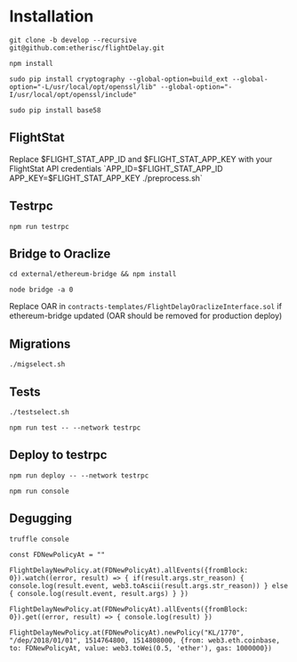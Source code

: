 # Installation

`git clone -b develop --recursive git@github.com:etherisc/flightDelay.git`

`npm install`

`sudo pip install cryptography --global-option=build_ext --global-option="-L/usr/local/opt/openssl/lib" --global-option="-I/usr/local/opt/openssl/include"`

`sudo pip install base58`

## FlightStat
Replace $FLIGHT_STAT_APP_ID and $FLIGHT_STAT_APP_KEY with your FlightStat API credentials
`APP_ID=$FLIGHT_STAT_APP_ID APP_KEY=$FLIGHT_STAT_APP_KEY ./preprocess.sh`

## Testrpc
`npm run testrpc`

## Bridge to Oraclize
`cd external/ethereum-bridge && npm install`

`node bridge -a 0`

Replace OAR in `contracts-templates/FlightDelayOraclizeInterface.sol` if ethereum-bridge updated (OAR should be removed for production deploy)

## Migrations
`./migselect.sh`

## Tests
`./testselect.sh`

`npm run test -- --network testrpc`

## Deploy to testrpc
`npm run deploy -- --network testrpc`

`npm run console`

## Degugging

`truffle console`

`const FDNewPolicyAt = ""`

`FlightDelayNewPolicy.at(FDNewPolicyAt).allEvents({fromBlock: 0}).watch((error, result) => { if(result.args.str_reason) { console.log(result.event, web3.toAscii(result.args.str_reason)) } else { console.log(result.event, result.args) } })`

`FlightDelayNewPolicy.at(FDNewPolicyAt).allEvents({fromBlock: 0}).get((error, result) => { console.log(result) })`

`FlightDelayNewPolicy.at(FDNewPolicyAt).newPolicy("KL/1770", "/dep/2018/01/01", 1514764800, 1514808000, {from: web3.eth.coinbase, to: FDNewPolicyAt, value: web3.toWei(0.5, 'ether'), gas: 1000000})`
